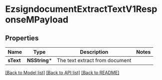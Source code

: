 # EzsigndocumentExtractTextV1ResponseMPayload

## Properties
Name | Type | Description | Notes
------------ | ------------- | ------------- | -------------
**sText** | **NSString*** | The text extract from document | 

[[Back to Model list]](../README.md#documentation-for-models) [[Back to API list]](../README.md#documentation-for-api-endpoints) [[Back to README]](../README.md)


